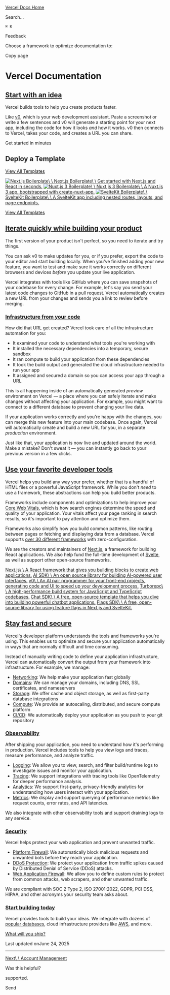 [Vercel Docs Home](https://vercel.com/docs)

Search...

`⌘ K`

Feedback

Choose a framework to optimize documentation to:

Copy page

# Vercel Documentation

## [Start with an idea](https://vercel.com/docs\#start-with-an-idea)

Vercel builds tools to help you create products faster.

Like [v0](https://v0.dev/), which is your web development assistant. Paste a screenshot or write a few sentences and v0 will generate a starting point for your next app, including the code for how it looks _and_ how it works. v0 then connects to Vercel, takes your code, and creates a URL you can share.

Get started in minutes

## Deploy a Template

[View All Templates](https://vercel.com/templates/starter)

[![Next.js Boilerplate](https://vercel.com/_next/image?url=https%3A%2F%2Fimages.ctfassets.net%2Fe5382hct74si%2F1aHobcZ8H6WY48u5CMXlOe%2F0f0efe6bd469985b692555fbcad1cc01%2Fnextjs-template.png&w=3840&q=75)\\
\\
Next.js Boilerplate\\
\\
Get started with Next.js and React in seconds.](https://vercel.com/templates/next.js/nextjs-boilerplate) [![Nuxt.js 3 Boilerplate](https://vercel.com/_next/image?url=https%3A%2F%2Fimages.ctfassets.net%2Fe5382hct74si%2FleiZ1j6r8MPRgnugYyWf3%2F01c94495dd082a948af73e871347c93e%2FCleanShot_2022-11-18_at_13.58.42_2x.png&w=3840&q=75)\\
\\
Nuxt.js 3 Boilerplate\\
\\
A Nuxt.js 3 app, bootstrapped with create-nuxt-app.](https://vercel.com/templates/next.js/nuxtjs-boilerplate) [![SvelteKit Boilerplate](https://vercel.com/_next/image?url=https%3A%2F%2Fimages.ctfassets.net%2Fe5382hct74si%2F5WIYQtnSEfZKYFB9kvsR0w%2F974bee31f87aa376a54dccdb0713629d%2FCleanShot_2022-05-23_at_22.13.20_2x.png&w=3840&q=75)\\
\\
SvelteKit Boilerplate\\
\\
A SvelteKit app including nested routes, layouts, and page endpoints.](https://vercel.com/templates/next.js/sveltekit-boilerplate)

[View All Templates](https://vercel.com/templates/starter)

## [Iterate quickly while building your product](https://vercel.com/docs\#iterate-quickly-while-building-your-product)

The first version of your product isn't perfect, so you need to iterate and try things.

You can ask v0 to make updates for you, or if you prefer, export the code to your editor and start building locally. When you've finished adding your new feature, you want to test and make sure it works correctly on different browsers and devices _before_ you update your live application.

Vercel integrates with tools like GitHub where you can save snapshots of your codebase for every change. For example, let's say you send your latest code changes to GitHub in a pull request. Vercel automatically creates a new URL from your changes and sends you a link to review before merging.

### [Infrastructure from your code](https://vercel.com/docs\#infrastructure-from-your-code)

How did that URL get created? Vercel took care of all the infrastructure automation for you:

- It examined your code to understand what tools you're working with
- It installed the necessary dependencies into a temporary, secure sandbox
- It ran compute to build your application from these dependencies
- It took the build output and generated the cloud infrastructure needed to run your app
- It assigned and secured a domain so you can access your app through a URL

This is all happening inside of an automatically generated _preview_ environment on Vercel — a place where you can safely iterate and make changes without affecting your application. For example, you might want to connect to a different database to prevent changing your live data.

If your application works correctly and you're happy with the changes, you can merge this new feature into your main codebase. Once again, Vercel will automatically create and build a new URL for you, in a separate _production_ environment.

Just like that, your application is now live and updated around the world. Make a mistake? Don't sweat it — you can instantly go back to your previous version in a few clicks.

## [Use your favorite developer tools](https://vercel.com/docs\#use-your-favorite-developer-tools)

Vercel helps you build any way your prefer, whether that is a handful of HTML files or a powerful JavaScript framework. While you don't _need_ to use a framework, these abstractions can help you build better products.

Frameworks include components and optimizations to help improve your [Core Web Vitals](https://vercel.com/blog/how-core-web-vitals-affect-seo), which is how search engines determine the speed and quality of your application. Your vitals affect your page ranking in search results, so it's important to pay attention and optimize them.

Frameworks also simplify how you build common patterns, like routing between pages or fetching and displaying data from a database. Vercel supports [over 30 different frameworks](https://vercel.com/docs/frameworks/more-frameworks) with zero-configuration.

We are the creators and maintainers of [Next.js](https://nextjs.org/), a framework for building React applications. We also help fund the full-time development of [Svelte](https://svelte.dev/), as well as support other open-source frameworks.

[Next.js\\
\\
A React framework that gives you building blocks to create web applications.](https://nextjs.org/) [AI SDK\\
\\
An open source library for building AI-powered user interfaces.](https://sdk.vercel.ai/docs) [v0\\
\\
An AI pair programmer for your front-end projects, generating code and UI to speed up your development process.](https://v0.dev/) [Turborepo\\
\\
A high-performance build system for JavaScript and TypeScript codebases.](https://turborepo.com/) [Chat SDK\\
\\
A free, open-source template that helps you dive into building powerful chatbot applications.](https://chat-sdk.dev/) [Flags SDK\\
\\
A free, open-source library for using feature flags in Next.js and SvelteKit.](https://flags-sdk.dev/)

## [Stay fast and secure](https://vercel.com/docs\#stay-fast-and-secure)

Vercel's developer platform understands the tools and frameworks you're using. This enables us to optimize and secure your application automatically in ways that are normally difficult and time consuming.

Instead of manually writing code to define your application infrastructure, Vercel can automatically convert the output from your framework into infrastructure. For example, we manage:

- [Networking](https://vercel.com/docs/edge-network): We help make your application fast globally
- [Domains](https://vercel.com/docs/domains): We can manage your domains, including DNS, SSL certificates, and nameservers
- [Storage](https://vercel.com/docs/storage): We offer cache and object storage, as well as first-party database integrations
- [Compute](https://vercel.com/docs/functions): We provide an autoscaling, distributed, and secure compute platform
- [CI/CD](https://vercel.com/docs/deployments/builds): We automatically deploy your application as you push to your git repository

### [Observability](https://vercel.com/docs\#observability)

After shipping your application, you need to understand how it's performing in production. Vercel includes tools to help you view logs and traces, measure performance, and analyze traffic.

- [Logging](https://vercel.com/docs/runtime-logs): We allow you to view, search, and filter build/runtime logs to investigate issues and monitor your application.
- [Tracing](https://vercel.com/docs/otel): We support integrations with tracing tools like OpenTelemetry for deeper performance analysis.
- [Analytics](https://vercel.com/docs/analytics): We support first-party, privacy-friendly analytics for understanding how users interact with your application.
- [Metrics](https://vercel.com/docs/observability): We display and support querying of performance metrics like request counts, error rates, and API latencies.

We also integrate with other observability tools and support draining logs to any service.

### [Security](https://vercel.com/docs\#security)

Vercel helps protect your web application and prevent unwanted traffic.

- [Platform Firewall](https://vercel.com/docs/vercel-firewall): We automatically block malicious requests and unwanted bots before they reach your application.
- [DDoS Protection](https://vercel.com/docs/security/ddos-mitigation): We protect your application from traffic spikes caused by Distributed Denial of Service (DDoS) attacks.
- [Web Application Firewall](https://vercel.com/docs/security/vercel-waf): We allow you to define custom rules to protect from common attacks, web scrapers, and other unwanted traffic.

We are compliant with SOC 2 Type 2, ISO 27001:2022, GDPR, PCI DSS, HIPAA, and other acronyms your security team asks about.

### [Start building today](https://vercel.com/docs\#start-building-today)

Vercel provides tools to build your ideas. We integrate with dozens of [popular databases](https://vercel.com/marketplace), cloud infrastructure providers like [AWS](https://vercel.com/docs/oidc/aws), and more.

[What will you ship?](https://vercel.com/new)

Last updated onJune 24, 2025

* * *

[Next\\
\\
Account Management](https://vercel.com/docs/accounts)

Was this helpful?

supported.

Send